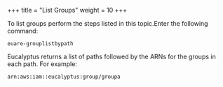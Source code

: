 +++
title = "List Groups"
weight = 10
+++

To list groups perform the steps listed in this topic.Enter the following command: 

    euare-grouplistbypath

Eucalyptus returns a list of paths followed by the ARNs for the groups in each path. For example: 

    arn:aws:iam::eucalyptus:group/groupa

